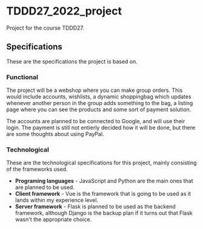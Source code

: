 # TDDD27_2022_project

Project for the course TDDD27.

## Specifications

These are the specifications the project is based on.

### Functional

The project will be a webshop where you can make group orders. This would include accounts, wishlists, a dynamic shoppingbag which updates whenever another person in the group adds something to the bag, a listing page where you can see the products and some sort of payment solution.

The accounts are planned to be connected to Google, and will use their login. The payment is still not entierly decided how it will be done, but there are some thoughts about using PayPal.

### Technological

These are the technological specifications for this project, mainly consisting of the frameworks used.
- **Programing languages** - JavaScript and Python are the main ones that are planned to be used.
- **Client framework** - Vue is the framework that is going to be used as it lands within my experience level.
- **Server framework** - Flask is planned to be used as the backend framework, although Django is the backup plan if it turns out that Flask wasn't the appropriate choice.

